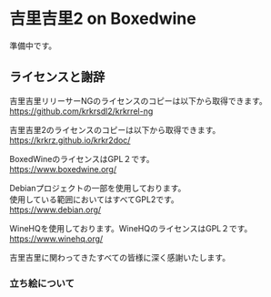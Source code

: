 # 吉里吉里2 on Boxedwine

準備中です。

## ライセンスと謝辞

吉里吉里リリーサーNGのライセンスのコピーは以下から取得できます。<br>
https://github.com/krkrsdl2/krkrrel-ng

吉里吉里2のライセンスのコピーは以下から取得できます。<br>
https://krkrz.github.io/krkr2doc/

BoxedWineのライセンスはGPL２です。<br> https://www.boxedwine.org/

Debianプロジェクトの一部を使用しております。<br>
使用している範囲においてはすべてGPL2です。<br> https://www.debian.org/

WineHQを使用しております。WineHQのライセンスはGPL２です。<br>
https://www.winehq.org/

吉里吉里に関わってきたすべての皆様に深く感謝いたします。

### 立ち絵について
